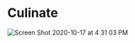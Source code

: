 # Culinate

![Screen Shot 2020-10-17 at 4 31 03 PM](https://user-images.githubusercontent.com/66890142/96355400-2feafc00-1096-11eb-9154-f3b2f0baf6b2.png)

